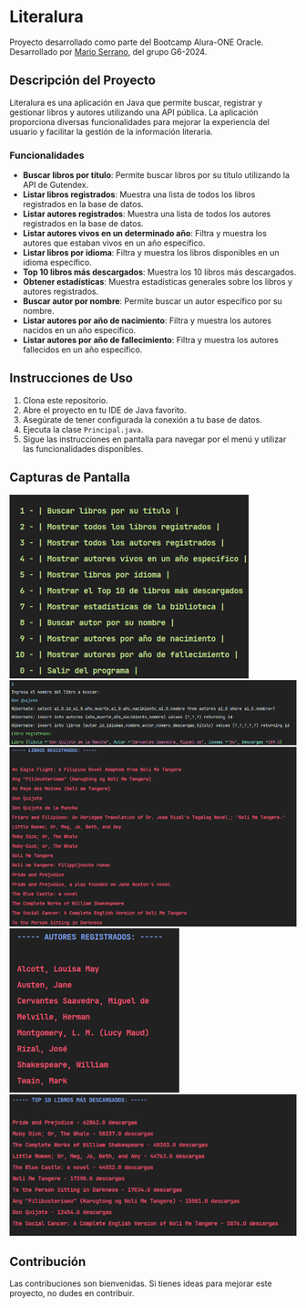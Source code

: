 # Literalura

Proyecto desarrollado como parte del Bootcamp Alura-ONE Oracle. Desarrollado por [Mario Serrano](https://github.com/Mario0SGz), del grupo G6-2024.

## Descripción del Proyecto

Literalura es una aplicación en Java que permite buscar, registrar y gestionar libros y autores utilizando una API pública. La aplicación proporciona diversas funcionalidades para mejorar la experiencia del usuario y facilitar la gestión de la información literaria.

### Funcionalidades

- **Buscar libros por título**: Permite buscar libros por su título utilizando la API de Gutendex.
- **Listar libros registrados**: Muestra una lista de todos los libros registrados en la base de datos.
- **Listar autores registrados**: Muestra una lista de todos los autores registrados en la base de datos.
- **Listar autores vivos en un determinado año**: Filtra y muestra los autores que estaban vivos en un año específico.
- **Listar libros por idioma**: Filtra y muestra los libros disponibles en un idioma específico.
- **Top 10 libros más descargados**: Muestra los 10 libros más descargados.
- **Obtener estadísticas**: Muestra estadísticas generales sobre los libros y autores registrados.
- **Buscar autor por nombre**: Permite buscar un autor específico por su nombre.
- **Listar autores por año de nacimiento**: Filtra y muestra los autores nacidos en un año específico.
- **Listar autores por año de fallecimiento**: Filtra y muestra los autores fallecidos en un año específico.

## Instrucciones de Uso

1. Clona este repositorio.
2. Abre el proyecto en tu IDE de Java favorito.
3. Asegúrate de tener configurada la conexión a tu base de datos.
4. Ejecuta la clase `Principal.java`.
5. Sigue las instrucciones en pantalla para navegar por el menú y utilizar las funcionalidades disponibles.

## Capturas de Pantalla

![Captura de Pantalla 1](IMG/menu.png)
![Captura de Pantalla 2](IMG/op1.png)
![Captura de Pantalla 3](IMG/op2.png)
![Captura de Pantalla 4](IMG/op3.png)
![Captura de Pantalla 5](IMG/op6.png)



## Contribución

Las contribuciones son bienvenidas. Si tienes ideas para mejorar este proyecto, no dudes en contribuir.
